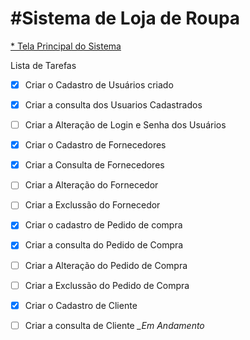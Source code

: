 #__Sistema de Loja de Roupa__
===
[* Tela Principal do Sistema](https://ik.imagekit.io/yshiwzbwl9/TelaPrincipal-Loja_de_Roupa_Nirsl7J4A.png)


Lista de Tarefas

- [x] Criar o Cadastro de Usuários criado
- [x] Criar a consulta dos Usuarios Cadastrados
- [ ] Criar a Alteração de Login e Senha dos Usuários
- [x] Criar o Cadastro de Fornecedores
- [x] Criar a Consulta de Fornecedores
- [ ] Criar a Alteração do Fornecedor
- [ ] Criar a Exclussão do Fornecedor
- [x] Criar o cadastro de Pedido de compra
- [x] Criar a consulta do Pedido de Compra
- [ ] Criar a Alteração do Pedido de Compra
- [ ] Criar a Exclussão do Pedido de Compra
- [x] Criar o Cadastro de Cliente
- [ ] Criar a consulta de Cliente *__Em Andamento_*



